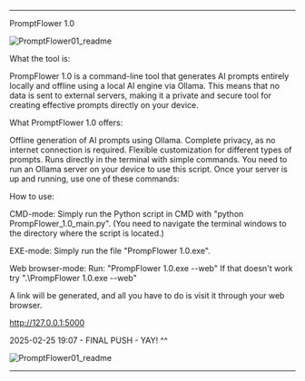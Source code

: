 **** **** **** ****

PromptFlower 1.0

![PromptFlower01_readme](https://github.com/user-attachments/assets/4d9d19d6-7988-4599-8e62-4fa50d66d1de)

What the tool is:

PrompFlower 1.0 is a command-line tool that generates AI prompts entirely locally and offline using a local AI engine via Ollama. This means that no data is sent to external servers, making it a private and secure tool for creating effective prompts directly on your device.

What PromptFlower 1.0 offers:

Offline generation of AI prompts using Ollama.
Complete privacy, as no internet connection is required.
Flexible customization for different types of prompts.
Runs directly in the terminal with simple commands.
You need to run an Ollama server on your device to use this script. Once your server is up and running, use one of these commands:

How to use:

CMD-mode:
Simply run the Python script in CMD with "python PrompFlower_1.0_main.py". (You need to navigate the terminal windows to the directory where the script is located.)

EXE-mode:
Simply run the file "PrompFlower 1.0.exe".

Web browser-mode:
Run: "PrompFlower 1.0.exe --web"
If that doesn't work try ".\PrompFlower 1.0.exe --web"

A link will be generated, and all you have to do is visit it through your web browser.

http://127.0.0.1:5000

2025-02-25 19:07 - FINAL PUSH - YAY! ^^

![PromptFlower01_readme](https://github.com/user-attachments/assets/4d9d19d6-7988-4599-8e62-4fa50d66d1de)

**** **** **** ****
